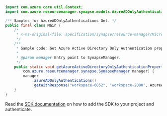 ```java
import com.azure.core.util.Context;
import com.azure.resourcemanager.synapse.models.AzureADOnlyAuthenticationName;

/** Samples for AzureADOnlyAuthentications Get. */
public final class Main {
    /*
     * x-ms-original-file: specification/synapse/resource-manager/Microsoft.Synapse/stable/2021-06-01/examples/GetAzureADOnlyAuthentication.json
     */
    /**
     * Sample code: Get Azure Active Directory Only Authentication property.
     *
     * @param manager Entry point to SynapseManager.
     */
    public static void getAzureActiveDirectoryOnlyAuthenticationProperty(
        com.azure.resourcemanager.synapse.SynapseManager manager) {
        manager
            .azureADOnlyAuthentications()
            .getWithResponse("workspace-6852", "workspace-2080", AzureADOnlyAuthenticationName.DEFAULT, Context.NONE);
    }
}
```

Read the [SDK documentation](https://github.com/Azure/azure-sdk-for-java/blob/azure-resourcemanager-synapse_1.0.0-beta.6/sdk/synapse/azure-resourcemanager-synapse/README.md) on how to add the SDK to your project and authenticate.
